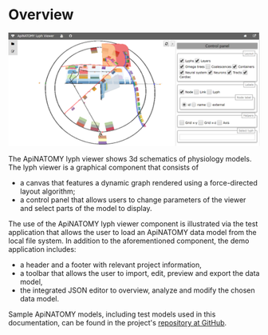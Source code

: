 # Overview
 
<img class="screen-shot no-border" src="asset/main.png" width="600px"> 
 
The ApiNATOMY lyph viewer shows 3d schematics of physiology models.
The lyph viewer is a graphical component that consists of

* a canvas that features a dynamic graph rendered using a force-directed layout algorithm;
* a control panel that allows users to change parameters of the viewer and select parts of the model to display.
 
The use of the ApiNATOMY lyph viewer component is illustrated via the test application that allows the user to load an ApiNATOMY data model from the local file system. In addition to the aforementioned component, the demo application includes:
 
* a header and a footer with relevant project information, 
* a toolbar that allows the user to import, edit, preview and export the data model,
* the integrated JSON editor to overview, analyze and modify the chosen data model.  

Sample ApiNATOMY models, including test models used in this documentation, can be found in the project's [repository at GitHub](https://github.com/open-physiology/open-physiology-viewer/tree/master/test/data).
